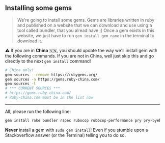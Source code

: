 ## Installing some gems

> We're going to install some gems. Gems are libraries written in ruby and published on a website that we can download and use using a tool called bundler, that you alread have ;) Once a gem exists in this website, we just have to run `gem install gem_name` in the terminal to download it.

⚠️ If you are in **China** 🇻🇳, you should update the way we'll install gem with the following commands. If you are not in China, well just skip this and go directly to the next `gem install` command!

```bash
# China only!
gem sources --remove https://rubygems.org/
gem sources -a https://gems.ruby-china.com/
gem sources -l
# *** CURRENT SOURCES ***
# https://gems.ruby-china.com/
# Ruby-china.com must be in the list now
```

---

All, please run the following line:

```bash
gem install rake bundler rspec rubocop rubocop-performance pry pry-byebug hub colored octokit
```

**Never** install a gem with `sudo gem install`! Even if you stumble upon a Stackoverflow answer
(or the Terminal) telling you to do so.
